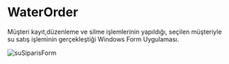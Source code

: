 # WaterOrder

Müşteri kayıt,düzenleme ve silme işlemlerinin yapıldığı, seçilen müşteriyle su satış işleminin gerçekleştiği Windows Form Uygulaması.


![suSiparisForm](https://user-images.githubusercontent.com/32361405/72668685-7c87a500-3a3a-11ea-9ac2-f770cdb8b476.PNG)

